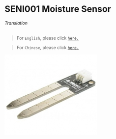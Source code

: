 # SENI001 Moisture Sensor

###### Translation

> For `English`, please click [`here.`](https://github.com/FizzyStudio/SENI001-Moisture-Sensor/blob/master/README.md)

> For `Chinese`, please click [`here.`](https://github.com/FizzyStudio/SENI001-Moisture-Sensor/blob/master/README_CN.md)

![](https://github.com/FizzyStudio/SENI001-Moisture-Sensor/blob/master/pic/SENI001.jpg "SENI001") 

